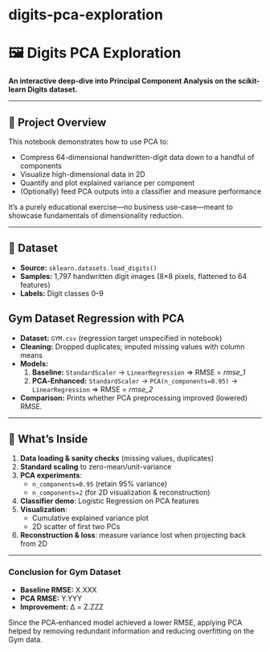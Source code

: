 # digits-pca-exploration
# 🖼️ Digits PCA Exploration

**An interactive deep-dive into Principal Component Analysis on the scikit-learn Digits dataset.**

---

## 📖 Project Overview

This notebook demonstrates how to use PCA to:

- Compress 64-dimensional handwritten-digit data down to a handful of components  
- Visualize high-dimensional data in 2D  
- Quantify and plot explained variance per component  
- (Optionally) feed PCA outputs into a classifier and measure performance  

It’s a purely educational exercise—no business use-case—meant to showcase fundamentals of dimensionality reduction.

---

## 📂 Dataset

- **Source:** `sklearn.datasets.load_digits()`  
- **Samples:** 1,797 handwritten digit images (8×8 pixels, flattened to 64 features)  
- **Labels:** Digit classes 0–9  


## Gym Dataset Regression with PCA

- **Dataset:** `GYM.csv` (regression target unspecified in notebook)  
- **Cleaning:** Dropped duplicates; imputed missing values with column means  
- **Models:**
  1. **Baseline:** `StandardScaler` → `LinearRegression` ⇒ RMSE = *rmse_1*  
  2. **PCA‐Enhanced:** `StandardScaler` → `PCA(n_components=0.95)` → `LinearRegression` ⇒ RMSE = *rmse_2*  
- **Comparison:** Prints whether PCA preprocessing improved (lowered) RMSE.


---

## 🔧 What’s Inside

1. **Data loading & sanity checks** (missing values, duplicates)  
2. **Standard scaling** to zero-mean/unit-variance  
3. **PCA experiments**:  
   - `n_components=0.95` (retain 95% variance)  
   - `n_components=2` (for 2D visualization & reconstruction)  
4. **Classifier demo**: Logistic Regression on PCA features  
5. **Visualization**:  
   - Cumulative explained variance plot  
   - 2D scatter of first two PCs  
6. **Reconstruction & loss**: measure variance lost when projecting back from 2D  

---

### Conclusion for Gym Dataset

- **Baseline RMSE:** X.XXX  
- **PCA RMSE:**      Y.YYY  
- **Improvement:**   Δ = Z.ZZZ  

Since the PCA‐enhanced model achieved a lower RMSE, applying PCA helped by removing redundant information and reducing overfitting on the Gym data.
